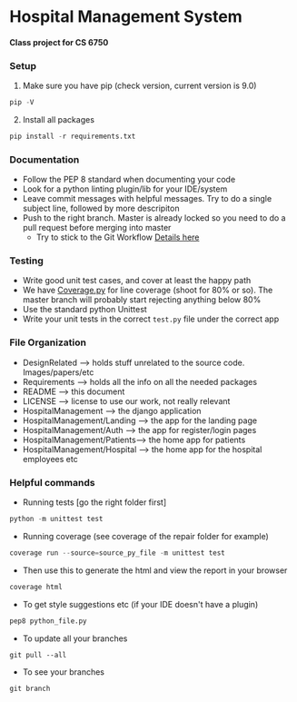 # Hospital Management System
#### Class project for CS 6750 

### Setup
1. Make sure you have pip (check version, current version is 9.0) 
```python 
pip -V 
```

2. Install all packages
```python 
pip install -r requirements.txt
```

### Documentation 
- Follow the PEP 8 standard when documenting your code 
- Look for a python linting plugin/lib for your IDE/system 
- Leave commit messages with helpful messages. Try to do a single subject line, followed by more descripiton
- Push to the right branch. Master is already locked so you need to do a pull request before merging into master
	- Try to stick to the Git Workflow [Details here](https://www.atlassian.com/git/tutorials/comparing-workflows)

### Testing 
- Write good unit test cases, and cover at least the happy path
- We have [Coverage.py](https://coverage.readthedocs.io/en/coverage-4.5.1/) for line coverage (shoot for 80% or so). The master branch will probably start rejecting anything below 80% 
- Use the standard python Unittest 
- Write your unit tests in the correct ```test.py``` file under the correct app

### File Organization 
- DesignRelated --> holds stuff unrelated to the source code. Images/papers/etc
- Requirements --> holds all the info on all the needed packages 
- README --> this document 
- LICENSE --> license to use our work, not really relevant 
- HospitalManagement --> the django application 
- HospitalManagement/Landing --> the app for the landing page 
- HospitalManagement/Auth --> the app for register/login pages 
- HospitalManagement/Patients--> the home app for patients 
- HospitalManagement/Hospital --> the home app for the hospital employees etc 

### Helpful commands 
- Running tests [go the right folder first] 
```python
python -m unittest test
```
- Running coverage (see coverage of the repair folder for example)
```python 
coverage run --source=source_py_file -m unittest test 
```

- Then use this to generate the html and view the report in your browser 
```python
coverage html
```

- To get style suggestions etc (if your IDE doesn't have a plugin)
```python 
pep8 python_file.py
```

- To update all your branches 
```
git pull --all 
```

- To see your branches 
```
git branch
```


